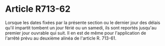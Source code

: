 # Article R713-62

Lorsque les dates fixées par la présente section ou le dernier jour des délais qu'il impartit tombent un jour férié ou un samedi, ils sont reportés jusqu'au premier jour ouvrable qui suit. Il en est de même pour l'application de l'arrêté prévu au deuxième alinéa de l'article R. 713-61.

